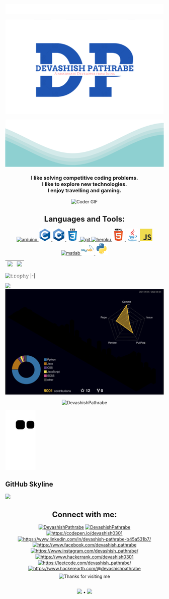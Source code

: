 <p align="center">
  <a href="#"> <img src="assets/welcome.svg"/> </a>
</p>
<p align="center">
  <img src="Logo.svg" width="10000" height="300">
</p>	
<img src="waves.svg" width="100%" height="150">

<h3 align="center">
  I like solving competitive coding problems.<br />
  I like to explore new technologies.<br />
  I enjoy travelling and gaming.<br />
</h3>


<p align="center">
<img alt="Coder GIF" height=500 width=600 src="https://thumbs.gfycat.com/EvilNextDevilfish-small.gif" />
</p>


<h3 align="center" style='margin: 32px 4px 8px; font-size: 24px;'>
  Languages and Tools:
</h3>
<p align="center" style='margin: 16px 4px 8px;'> <a href="https://www.arduino.cc/" target="_blank" rel="noreferrer"> <img src="https://cdn.worldvectorlogo.com/logos/arduino-1.svg" alt="arduino" width="40" height="40"/> </a> <a href="https://www.cprogramming.com/" target="_blank" rel="noreferrer"> <img src="https://raw.githubusercontent.com/devicons/devicon/master/icons/c/c-original.svg" alt="c" width="40" height="40"/> </a> <a href="https://www.w3schools.com/cpp/" target="_blank" rel="noreferrer"> <img src="https://raw.githubusercontent.com/devicons/devicon/master/icons/cplusplus/cplusplus-original.svg" alt="cplusplus" width="40" height="40"/> </a> <a href="https://www.w3schools.com/css/" target="_blank" rel="noreferrer"> <img src="https://raw.githubusercontent.com/devicons/devicon/master/icons/css3/css3-original-wordmark.svg" alt="css3" width="40" height="40"/> </a> <a href="https://git-scm.com/" target="_blank" rel="noreferrer"> <img src="https://www.vectorlogo.zone/logos/git-scm/git-scm-icon.svg" alt="git" width="40" height="40"/> </a> <a href="https://heroku.com" target="_blank" rel="noreferrer"> <img src="https://www.vectorlogo.zone/logos/heroku/heroku-icon.svg" alt="heroku" width="40" height="40"/> </a> <a href="https://www.w3.org/html/" target="_blank" rel="noreferrer"> <img src="https://raw.githubusercontent.com/devicons/devicon/master/icons/html5/html5-original-wordmark.svg" alt="html5" width="40" height="40"/> </a> <a href="https://www.java.com" target="_blank" rel="noreferrer"> <img src="https://raw.githubusercontent.com/devicons/devicon/master/icons/java/java-original.svg" alt="java" width="40" height="40"/> </a> <a href="https://developer.mozilla.org/en-US/docs/Web/JavaScript" target="_blank" rel="noreferrer"> <img src="https://raw.githubusercontent.com/devicons/devicon/master/icons/javascript/javascript-original.svg" alt="javascript" width="40" height="40"/> </a> <a href="https://www.mathworks.com/" target="_blank" rel="noreferrer"> <img src="https://upload.wikimedia.org/wikipedia/commons/2/21/Matlab_Logo.png" alt="matlab" width="40" height="40"/> </a> <a href="https://www.mysql.com/" target="_blank" rel="noreferrer"> <img src="https://raw.githubusercontent.com/devicons/devicon/master/icons/mysql/mysql-original-wordmark.svg" alt="mysql" width="40" height="40"/> </a> <a href="https://www.python.org" target="_blank" rel="noreferrer"> <img src="https://raw.githubusercontent.com/devicons/devicon/master/icons/python/python-original.svg" alt="python" width="40" height="40"/> </a> </p>    

|![](https://github-readme-stats.vercel.app/api?username=DevashishPathrabe&&show_icons=true&theme=merko)|![](https://github-readme-stats.vercel.app/api/top-langs/?username=DevashishPathrabe&layout=compact&theme=merko&langs_count=10)|
|-|-|

![𝚝𝚛𝚘𝚙𝚑𝚢](https://github-profile-trophy.vercel.app/?username=DevashishPathrabe&column=8&margin-w=15&margin-h=15&no-bg=true&no-frame=true&theme=juicyfresh)
|-|

![](https://activity-graph.herokuapp.com/graph?username=DevashishPathrabe&theme=chartreuse-dark)
![3D Profile](profile-3d-contrib/profile-night-rainbow.svg)
<p align="center" style='margin: 8px 4px;'>
    <img src="https://github-readme-streak-stats.herokuapp.com/?user=DevashishPathrabe&theme=merko" alt="DevashishPathrabe" />
</p>


<div>
  
  ![Snake animation](https://github.com/DevashishPathrabe/DevashishPathrabe/blob/output/github-contribution-grid-snake.svg)
 
</div>

## GitHub Skyline
<img src="Github Skyline.gif">

<h3 align="center" style='margin: 32px 4px 8px; font-size: 24px;'>
  Connect with me:
</h3>
<p align="center" style='margin: 16px 4px 8px;'>
<a href="https://twitter.com/DevashishPathr1" target="blank" rel="noreferrer"><img align="center" src="https://raw.githubusercontent.com/rahuldkjain/github-profile-readme-generator/master/src/images/icons/Social/twitter.svg" alt="DevashishPathrabe" height="30" width="30" /></a>
<a href="mailto:devashishpathrabe@gmail.com" target="blank" rel="noreferrer"><img align="center" src="https://cdn.jsdelivr.net/npm/simple-icons@v3/icons/gmail.svg" alt="DevashishPathrabe" height="30" width="30" /></a>
<a href="https://codepen.io/devashish0301" target="blank"><img align="center" src="https://raw.githubusercontent.com/rahuldkjain/github-profile-readme-generator/master/src/images/icons/Social/codepen.svg" alt="https://codepen.io/devashish0301" height="30" width="40" /></a>
<a href="https://www.linkedin.com/in/devashish-pathrabe-b45a531b7/" target="blank"><img align="center" src="https://raw.githubusercontent.com/rahuldkjain/github-profile-readme-generator/master/src/images/icons/Social/linked-in-alt.svg" alt="https://www.linkedin.com/in/devashish-pathrabe-b45a531b7/" height="30" width="40" /></a>
<a href="https://www.facebook.com/devashish.pathrabe" target="blank"><img align="center" src="https://raw.githubusercontent.com/rahuldkjain/github-profile-readme-generator/master/src/images/icons/Social/facebook.svg" alt="https://www.facebook.com/devashish.pathrabe" height="30" width="40" /></a>
<a href="https://www.instagram.com/devashish_pathrabe/" target="blank"><img align="center" src="https://raw.githubusercontent.com/rahuldkjain/github-profile-readme-generator/master/src/images/icons/Social/instagram.svg" alt="https://www.instagram.com/devashish_pathrabe/" height="30" width="40" /></a>
<a href="https://www.hackerrank.com/devashish0301" target="blank"><img align="center" src="https://raw.githubusercontent.com/rahuldkjain/github-profile-readme-generator/master/src/images/icons/Social/hackerrank.svg" alt="https://www.hackerrank.com/devashish0301" height="30" width="40" /></a>
<a href="https://leetcode.com/devashish_pathrabe/" target="blank"><img align="center" src="https://raw.githubusercontent.com/rahuldkjain/github-profile-readme-generator/master/src/images/icons/Social/leet-code.svg" alt="https://leetcode.com/devashish_pathrabe/" height="30" width="40" /></a>
<a href="https://www.hackerearth.com/@devashishpathrabe" target="blank"><img align="center" src="https://raw.githubusercontent.com/rahuldkjain/github-profile-readme-generator/master/src/images/icons/Social/hackerearth.svg" alt="https://www.hackerearth.com/@devashishpathrabe" height="30" width="40" /></a>
</p>

<div align="center">
  <img height="120" alt="Thanks for visiting me" width="100%" src="https://raw.githubusercontent.com/BrunnerLivio/brunnerlivio/master/images/marquee.svg" />
<br />


<p align="center">
<br>
<img src="https://komarev.com/ghpvc/?username=DevashishPathrabe&color=brightgreen"> •
<a href="https://user-badge.committers.top/india_private/DevashishPathrabe"><img src="https://user-badge.committers.top/india_private/DevashishPathrabe.svg"></a>
</p>
